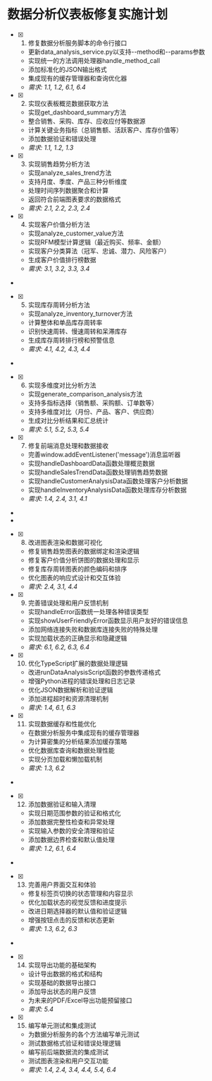 # 数据分析仪表板修复实施计划

- [x] 1. 修复数据分析服务脚本的命令行接口
  - 更新data_analysis_service.py以支持--method和--params参数
  - 实现统一的方法调用处理器handle_method_call
  - 添加标准化的JSON输出格式
  - 集成现有的缓存管理器和查询优化器
  - _需求: 1.1, 1.2, 6.1, 6.4_

- [x] 2. 实现仪表板概览数据获取方法
  - 实现get_dashboard_summary方法
  - 整合销售、采购、库存、应收应付等数据源
  - 计算关键业务指标（总销售额、活跃客户、库存价值等）
  - 添加数据验证和错误处理
  - _需求: 1.1, 1.2, 1.3_

- [x] 3. 实现销售趋势分析方法
  - 实现analyze_sales_trend方法
  - 支持月度、季度、产品三种分析维度
  - 处理时间序列数据聚合和计算
  - 返回符合前端图表要求的数据格式
  - _需求: 2.1, 2.2, 2.3, 2.4_

- [x] 4. 实现客户价值分析方法
  - 实现analyze_customer_value方法
  - 实现RFM模型计算逻辑（最近购买、频率、金额）
  - 实现客户分类算法（冠军、忠诚、潜力、风险客户）
  - 生成客户价值排行榜数据
  - _需求: 3.1, 3.2, 3.3, 3.4_
-

- [x] 5. 实现库存周转分析方法
  - 实现analyze_inventory_turnover方法
  - 计算整体和单品库存周转率
  - 识别快速周转、慢速周转和呆滞库存
  - 生成库存周转排行榜和预警信息
  - _需求: 4.1, 4.2, 4.3, 4.4_
-

- [x] 6. 实现多维度对比分析方法
  - 实现generate_comparison_analysis方法
  - 支持多指标选择（销售额、采购额、订单数等）
  - 支持多维度对比（月份、产品、客户、供应商）
  - 生成对比分析结果和汇总统计
  - _需求: 5.1, 5.2, 5.3, 5.4_
- [x] 7. 修复前端消息处理和数据接收
  - 完善window.addEventListener('message')消息监听器
  - 实现handleDashboardData函数处理概览数据
  - 实现handleSalesTrendData函数处理销售趋势数据
  - 实现handleCustomerAnalysisData函数处理客户分析数据
  - 实现handleInventoryAnalysisData函数处理库存分析数据
  - _需求: 1.4, 2.4, 3.1, 4.1_
-
-

- [x] 8. 改进图表渲染和数据可视化
  - 修复销售趋势图表的数据绑定和渲染逻辑
  - 修复客户价值分析饼图的数据处理和显示
  - 修复库存周转图表的颜色编码和排序
  - 优化图表的响应式设计和交互体验
  - _需求: 2.4, 3.1, 4.4_
- [x] 9. 完善错误处理和用户反馈机制
  - 实现handleError函数统一处理各种错误类型
  - 实现showUserFriendlyError函数显示用户友好的错误信息
  - 添加网络连接失败和数据库连接失败的特殊处理
  - 实现加载状态的正确显示和隐藏逻辑
  - _需求: 6.1, 6.2, 6.3, 6.4_

- [x] 10. 优化TypeScript扩展的数据处理逻辑
  - 改进runDataAnalysisScript函数的参数传递格式
  - 增强Python进程的错误处理和日志记录
  - 优化JSON数据解析和验证逻辑
  - 添加进程超时和资源清理机制
  - _需求: 1.4, 6.1, 6.3_
- [x] 11. 实现数据缓存和性能优化
  - 在数据分析服务中集成现有的缓存管理器
  - 为计算密集的分析结果添加缓存策略
  - 优化数据库查询和数据处理性能
  - 实现分页加载和懒加载机制
  - _需求: 1.3, 6.2_
-

- [x] 12. 添加数据验证和输入清理
  - 实现日期范围参数的验证和格式化
  - 添加数据完整性检查和异常处理
  - 实现输入参数的安全清理和验证
  - 添加数据边界检查和默认值处理
  - _需求: 1.2, 6.1, 6.4_
-

- [x] 13. 完善用户界面交互和体验
  - 修复标签页切换的状态管理和内容显示
  - 优化加载状态的视觉反馈和进度提示
  - 改进日期选择器的默认值和验证逻辑
  - 增强按钮点击的反馈和状态更新
  - _需求: 1.3, 6.2, 6.3_
-

- [x] 14. 实现导出功能的基础架构
  - 设计导出数据的格式和结构
  - 实现基础的数据导出接口
  - 添加导出状态的用户反馈
  - 为未来的PDF/Excel导出功能预留接口
  - _需求: 5.4_

- [x] 15. 编写单元测试和集成测试
  - 为数据分析服务的各个方法编写单元测试
  - 测试数据格式验证和错误处理逻辑
  - 编写前后端数据流的集成测试
  - 测试图表渲染和用户交互功能
  - _需求: 1.4, 2.4, 3.4, 4.4, 5.4, 6.4_